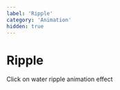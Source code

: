 ```yaml
---
label: 'Ripple'
category: 'Animation'
hidden: true
---
```


# Ripple

Click on water ripple animation effect
